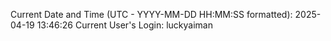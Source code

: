 Current Date and Time (UTC - YYYY-MM-DD HH:MM:SS formatted): 2025-04-19 13:46:26
Current User's Login: luckyaiman
